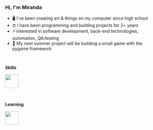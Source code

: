 ### Hi, I'm Miranda

- 🖥️ I've been creating art & things on my computer since high school
- 🤓 I have been programming and building projects for 2+ years
- ⚡ Interested in software development, back-end technologies, automation, QA/testing
- 🐍 My next summer project will be building a small game with the pygame framework

<br> 

**Skills**

<a href="#"><img height="44px" src="https://skillicons.dev/icons?i=py,git" /></a>

<br> 

**Learning**

<a href="#"><img height="44px" src="https://skillicons.dev/icons?i=ts,js,java,postgres,docker,githubactions,fastapi,react,nodejs,spring,html,css" /></a>
